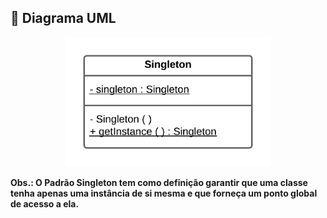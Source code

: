 ## 🚀 Diagrama UML

<p align="center">
  <img src="https://github.com/deborafaria01/Bertoti/blob/main/Engenharia-III/Singleton/pattern/Singleton.png" width="65%"/></p>

**Obs.: O Padrão Singleton tem como definição garantir que uma classe tenha apenas uma instância de si mesma e que forneça um ponto global de acesso a ela.**

